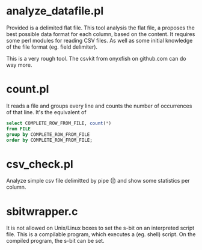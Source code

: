 analyze_datafile.pl
===================
Provided is a delimited flat file. This tool analysis the flat file, a proposes the best possible data format for each column, based on the content.
It requires some perl modules for reading CSV files. As well as some initial knowledge of the file format (eg. field delimiter).

This is a very rough tool. The csvkit from onyxfish on github.com can do way more.

count.pl
========
It reads a file and groups every line and counts the number of occurrences of that line.
It's the equivalent of

```sql
select COMPLETE_ROW_FROM_FILE, count(*)
from FILE
group by COMPLETE_ROW_FROM_FILE
order by COMPLETE_ROW_FROM_FILE;
```

csv_check.pl
============
Analyze simple csv file delimitted by pipe (|) and show some statistics per column.

sbitwrapper.c
=============
It is not allowed on Unix/Linux boxes to set the s-bit on an interpreted script file.
This is a compilable program, which executes a (eg. shell) script. On the compiled program, the s-bit can be set.
